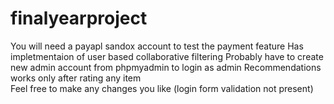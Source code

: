 # finalyearproject
You will need a payapl sandox account to test the payment feature
Has impletmentaion of user based collaborative filtering
Probably have to create new admin account from phpmyadmin to login as admin
Recommendations works only after rating any item  
Feel free to make any changes you like (login form validation not present)
